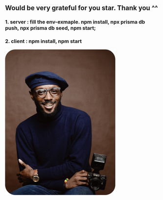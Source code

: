 ## Would be very grateful for you star. Thank you ^^
### 1. server : fill the env-exmaple. npm install, npx prisma db push, npx prisma db seed, npm start; 
### 2. client : npm install, npm start

![login_page](client/public/imgs/Akachi.png)

